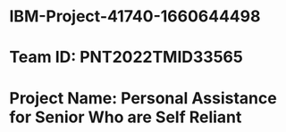 # IBM-Project-41740-1660644498
# Team ID: PNT2022TMID33565
# Project Name: Personal Assistance for Senior Who are Self Reliant

